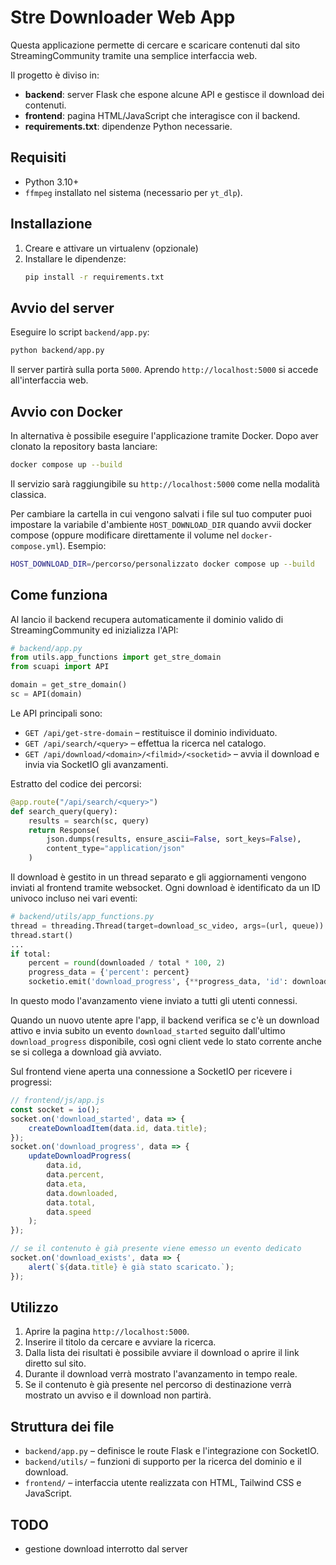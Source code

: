 # Stre Downloader Web App

Questa applicazione permette di cercare e scaricare contenuti dal sito StreamingCommunity tramite una semplice interfaccia web.

Il progetto è diviso in:

- **backend**: server Flask che espone alcune API e gestisce il download dei contenuti.
- **frontend**: pagina HTML/JavaScript che interagisce con il backend.
- **requirements.txt**: dipendenze Python necessarie.

## Requisiti

- Python 3.10+
- `ffmpeg` installato nel sistema (necessario per `yt_dlp`).

## Installazione

1. Creare e attivare un virtualenv (opzionale)
2. Installare le dipendenze:
   ```bash
   pip install -r requirements.txt
   ```

## Avvio del server

Eseguire lo script `backend/app.py`:

```bash
python backend/app.py
```

Il server partirà sulla porta `5000`. Aprendo `http://localhost:5000` si accede all'interfaccia web.

## Avvio con Docker

In alternativa è possibile eseguire l'applicazione tramite Docker. Dopo aver clonato la repository basta lanciare:

```bash
docker compose up --build
```

Il servizio sarà raggiungibile su `http://localhost:5000` come nella modalità classica.

Per cambiare la cartella in cui vengono salvati i file sul tuo computer puoi impostare
la variabile d'ambiente `HOST_DOWNLOAD_DIR` quando avvii docker compose (oppure
modificare direttamente il volume nel `docker-compose.yml`).
Esempio:

```bash
HOST_DOWNLOAD_DIR=/percorso/personalizzato docker compose up --build
```

## Come funziona

Al lancio il backend recupera automaticamente il dominio valido di StreamingCommunity ed inizializza l'API:

```python
# backend/app.py
from utils.app_functions import get_stre_domain
from scuapi import API

domain = get_stre_domain()
sc = API(domain)
```

Le API principali sono:

- `GET /api/get-stre-domain` – restituisce il dominio individuato.
- `GET /api/search/<query>` – effettua la ricerca nel catalogo.
- `GET /api/download/<domain>/<filmid>/<socketid>` – avvia il download e invia via SocketIO gli avanzamenti.

Estratto del codice dei percorsi:

```python
@app.route("/api/search/<query>")
def search_query(query):
    results = search(sc, query)
    return Response(
        json.dumps(results, ensure_ascii=False, sort_keys=False),
        content_type="application/json"
    )
```

Il download è gestito in un thread separato e gli aggiornamenti vengono inviati al frontend tramite websocket. Ogni download è identificato da un ID univoco incluso nei vari eventi:

```python
# backend/utils/app_functions.py
thread = threading.Thread(target=download_sc_video, args=(url, queue))
thread.start()
...
if total:
    percent = round(downloaded / total * 100, 2)
    progress_data = {'percent': percent}
    socketio.emit('download_progress', {**progress_data, 'id': download_id})
```

In questo modo l'avanzamento viene inviato a tutti gli utenti connessi.

Quando un nuovo utente apre l'app, il backend verifica se c'è un download attivo e invia subito un evento `download_started` seguito dall'ultimo `download_progress` disponibile, così ogni client vede lo stato corrente anche se si collega a download già avviato.

Sul frontend viene aperta una connessione a SocketIO per ricevere i progressi:

```javascript
// frontend/js/app.js
const socket = io();
socket.on('download_started', data => {
    createDownloadItem(data.id, data.title);
});
socket.on('download_progress', data => {
    updateDownloadProgress(
        data.id,
        data.percent,
        data.eta,
        data.downloaded,
        data.total,
        data.speed
    );
});

// se il contenuto è già presente viene emesso un evento dedicato
socket.on('download_exists', data => {
    alert(`${data.title} è già stato scaricato.`);
});
```

## Utilizzo

1. Aprire la pagina `http://localhost:5000`.
2. Inserire il titolo da cercare e avviare la ricerca.
3. Dalla lista dei risultati è possibile avviare il download o aprire il link diretto sul sito.
4. Durante il download verrà mostrato l'avanzamento in tempo reale.
5. Se il contenuto è già presente nel percorso di destinazione verrà mostrato un avviso e il download non partirà.

## Struttura dei file

- `backend/app.py` – definisce le route Flask e l'integrazione con SocketIO.
- `backend/utils/` – funzioni di supporto per la ricerca del dominio e il download.
- `frontend/` – interfaccia utente realizzata con HTML, Tailwind CSS e JavaScript.


## TODO

- gestione download interrotto dal server

